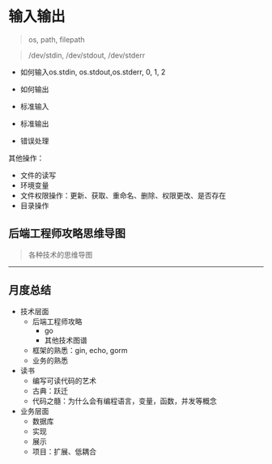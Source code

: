 # 输入输出


> os, path, filepath


> /dev/stdin, /dev/stdout, /dev/stderr

- 如何输入os.stdin, os.stdout,os.stderr, 0, 1, 2
- 如何输出

- 标准输入
- 标准输出
- 错误处理


其他操作：

- 文件的读写
- 环境变量
- 文件权限操作：更新、获取、重命名、删除、权限更改、是否存在
- 目录操作



## 后端工程师攻略思维导图

> 各种技术的思维导图

---


## 月度总结

- 技术层面
	- 后端工程师攻略
		- go
		- 其他技术图谱
	- 框架的熟悉：gin, echo, gorm
	- 业务的熟悉
- 读书
	- 编写可读代码的艺术
	- 古典：跃迁
	- 代码之髓：为什么会有编程语言，变量，函数，并发等概念
- 业务层面
	- 数据库
	- 实现
	- 展示
	- 项目：扩展、低耦合
